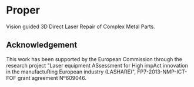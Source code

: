 # Proper

Vision guided 3D Direct Laser Repair of Complex Metal Parts.

## Acknowledgement

This work has been supported by the European Commission through the research project
"Laser equipment ASsessment for High impAct innovation in the manufactuRing European
industry (LASHARE)", FP7-2013-NMP-ICT-FOF grant agreement Nº609046.
